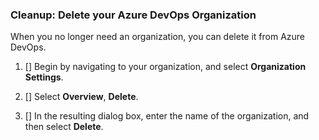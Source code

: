 ### Cleanup: Delete your Azure DevOps Organization
 
When you no longer need an organization, you can delete it from Azure DevOps.
 
1. [] Begin by navigating to your organization, and select **Organization Settings**.
 
1. [] Select **Overview**, **Delete**.
 
1. [] In the resulting dialog box, enter the name of the organization, and then select **Delete**.
